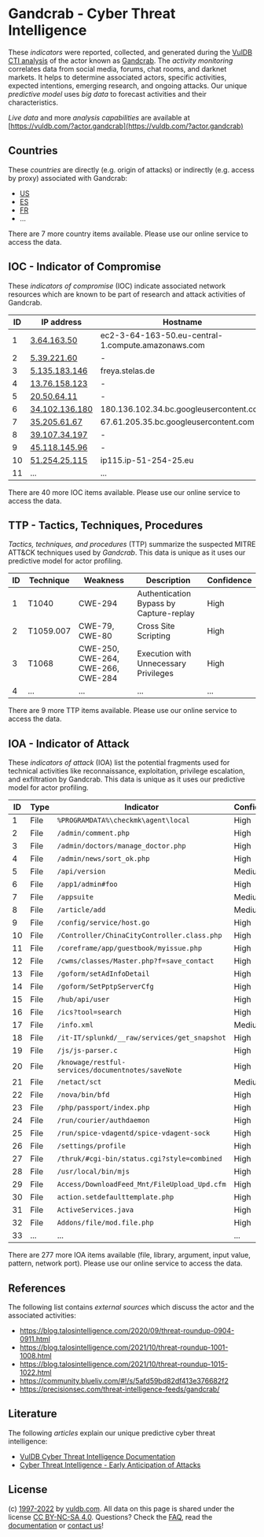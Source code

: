 # Gandcrab - Cyber Threat Intelligence

These _indicators_ were reported, collected, and generated during the [VulDB CTI analysis](https://vuldb.com/?kb.cti) of the actor known as [Gandcrab](https://vuldb.com/?actor.gandcrab). The _activity monitoring_ correlates data from social media, forums, chat rooms, and darknet markets. It helps to determine associated actors, specific activities, expected intentions, emerging research, and ongoing attacks. Our unique _predictive model_ uses _big data_ to forecast activities and their characteristics.

_Live data_ and more _analysis capabilities_ are available at [https://vuldb.com/?actor.gandcrab](https://vuldb.com/?actor.gandcrab)

## Countries

These _countries_ are directly (e.g. origin of attacks) or indirectly (e.g. access by proxy) associated with Gandcrab:

* [US](https://vuldb.com/?country.us)
* [ES](https://vuldb.com/?country.es)
* [FR](https://vuldb.com/?country.fr)
* ...

There are 7 more country items available. Please use our online service to access the data.

## IOC - Indicator of Compromise

These _indicators of compromise_ (IOC) indicate associated network resources which are known to be part of research and attack activities of Gandcrab.

ID | IP address | Hostname | Campaign | Confidence
-- | ---------- | -------- | -------- | ----------
1 | [3.64.163.50](https://vuldb.com/?ip.3.64.163.50) | ec2-3-64-163-50.eu-central-1.compute.amazonaws.com | - | Medium
2 | [5.39.221.60](https://vuldb.com/?ip.5.39.221.60) | - | - | High
3 | [5.135.183.146](https://vuldb.com/?ip.5.135.183.146) | freya.stelas.de | - | High
4 | [13.76.158.123](https://vuldb.com/?ip.13.76.158.123) | - | - | High
5 | [20.50.64.11](https://vuldb.com/?ip.20.50.64.11) | - | - | High
6 | [34.102.136.180](https://vuldb.com/?ip.34.102.136.180) | 180.136.102.34.bc.googleusercontent.com | - | Medium
7 | [35.205.61.67](https://vuldb.com/?ip.35.205.61.67) | 67.61.205.35.bc.googleusercontent.com | - | Medium
8 | [39.107.34.197](https://vuldb.com/?ip.39.107.34.197) | - | - | High
9 | [45.118.145.96](https://vuldb.com/?ip.45.118.145.96) | - | - | High
10 | [51.254.25.115](https://vuldb.com/?ip.51.254.25.115) | ip115.ip-51-254-25.eu | - | High
11 | ... | ... | ... | ...

There are 40 more IOC items available. Please use our online service to access the data.

## TTP - Tactics, Techniques, Procedures

_Tactics, techniques, and procedures_ (TTP) summarize the suspected MITRE ATT&CK techniques used by _Gandcrab_. This data is unique as it uses our predictive model for actor profiling.

ID | Technique | Weakness | Description | Confidence
-- | --------- | -------- | ----------- | ----------
1 | T1040 | CWE-294 | Authentication Bypass by Capture-replay | High
2 | T1059.007 | CWE-79, CWE-80 | Cross Site Scripting | High
3 | T1068 | CWE-250, CWE-264, CWE-266, CWE-284 | Execution with Unnecessary Privileges | High
4 | ... | ... | ... | ...

There are 9 more TTP items available. Please use our online service to access the data.

## IOA - Indicator of Attack

These _indicators of attack_ (IOA) list the potential fragments used for technical activities like reconnaissance, exploitation, privilege escalation, and exfiltration by Gandcrab. This data is unique as it uses our predictive model for actor profiling.

ID | Type | Indicator | Confidence
-- | ---- | --------- | ----------
1 | File | `%PROGRAMDATA%\checkmk\agent\local` | High
2 | File | `/admin/comment.php` | High
3 | File | `/admin/doctors/manage_doctor.php` | High
4 | File | `/admin/news/sort_ok.php` | High
5 | File | `/api/version` | Medium
6 | File | `/app1/admin#foo` | High
7 | File | `/appsuite` | Medium
8 | File | `/article/add` | Medium
9 | File | `/config/service/host.go` | High
10 | File | `/Controller/ChinaCityController.class.php` | High
11 | File | `/coreframe/app/guestbook/myissue.php` | High
12 | File | `/cwms/classes/Master.php?f=save_contact` | High
13 | File | `/goform/setAdInfoDetail` | High
14 | File | `/goform/SetPptpServerCfg` | High
15 | File | `/hub/api/user` | High
16 | File | `/ics?tool=search` | High
17 | File | `/info.xml` | Medium
18 | File | `/it-IT/splunkd/__raw/services/get_snapshot` | High
19 | File | `/js/js-parser.c` | High
20 | File | `/knowage/restful-services/documentnotes/saveNote` | High
21 | File | `/netact/sct` | Medium
22 | File | `/nova/bin/bfd` | High
23 | File | `/php/passport/index.php` | High
24 | File | `/run/courier/authdaemon` | High
25 | File | `/run/spice-vdagentd/spice-vdagent-sock` | High
26 | File | `/settings/profile` | High
27 | File | `/thruk/#cgi-bin/status.cgi?style=combined` | High
28 | File | `/usr/local/bin/mjs` | High
29 | File | `Access/DownloadFeed_Mnt/FileUpload_Upd.cfm` | High
30 | File | `action.setdefaulttemplate.php` | High
31 | File | `ActiveServices.java` | High
32 | File | `Addons/file/mod.file.php` | High
33 | ... | ... | ...

There are 277 more IOA items available (file, library, argument, input value, pattern, network port). Please use our online service to access the data.

## References

The following list contains _external sources_ which discuss the actor and the associated activities:

* https://blog.talosintelligence.com/2020/09/threat-roundup-0904-0911.html
* https://blog.talosintelligence.com/2021/10/threat-roundup-1001-1008.html
* https://blog.talosintelligence.com/2021/10/threat-roundup-1015-1022.html
* https://community.blueliv.com/#!/s/5afd59bd82df413e376682f2
* https://precisionsec.com/threat-intelligence-feeds/gandcrab/

## Literature

The following _articles_ explain our unique predictive cyber threat intelligence:

* [VulDB Cyber Threat Intelligence Documentation](https://vuldb.com/?kb.cti)
* [Cyber Threat Intelligence - Early Anticipation of Attacks](https://www.scip.ch/en/?labs.20201022)

## License

(c) [1997-2022](https://vuldb.com/?kb.changelog) by [vuldb.com](https://vuldb.com/?kb.about). All data on this page is shared under the license [CC BY-NC-SA 4.0](https://creativecommons.org/licenses/by-nc-sa/4.0/). Questions? Check the [FAQ](https://vuldb.com/?kb.faq), read the [documentation](https://vuldb.com/?kb) or [contact us](https://vuldb.com/?contact)!
